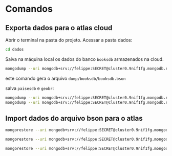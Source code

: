 # Comandos

## Exporta dados para o atlas cloud

Abrir o terminal na pasta do projeto. Acessar a pasta dados:

```bash
cd dados
```

Salva na máquina local os dados do banco `booksdb` armazenados na cloud.

```bash
mongodump --uri mongodb+srv://felippe:SECRET@cluster0.9nif1fg.mongodb.net/booksdb
```
este comando gera o arquivo `dump/booksdb/booksdb.bson`


salva `paisesdb` e `geobr`:

```bash
mongodump --uri mongodb+srv://felippe:SECRET@cluster0.9nif1fg.mongodb.net/paisesdb
mongodump --uri mongodb+srv://felippe:SECRET@cluster0.9nif1fg.mongodb.net/geobr
```

## Import dados do arquivo bson para o atlas

```bash
mongorestore --uri mongodb+srv://felippe:SECRET@cluster0.9nif1fg.mongodb.net -d booksdb dump/booksdb/books.bson
```

```bash
mongorestore --uri mongodb+srv://felippe:SECRET@cluster0.9nif1fg.mongodb.net -d paisesdb dump/paisesdb/paises.bson
```

```bash
mongorestore --uri mongodb+srv://felippe:SECRET@cluster0.9nif1fg.mongodb.net -d geobr dump/geobr/municipios.bson
```
